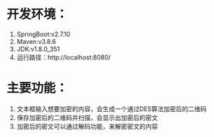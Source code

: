 # 开发环境：
1. SpringBoot:v2.7.10 
2. Maven:v3.8.6 
3. JDK:v1.8.0_351 
4. 运行路径：http://localhost:8080/
# 主要功能：
1. 文本框输入想要加密的内容，会生成一个通过DES算法加密后的二维码
2. 保存加密后的二维码并扫描，会显示出加密后的密文
3. 加密后的密文可以通过解码功能，来解密密文的内容